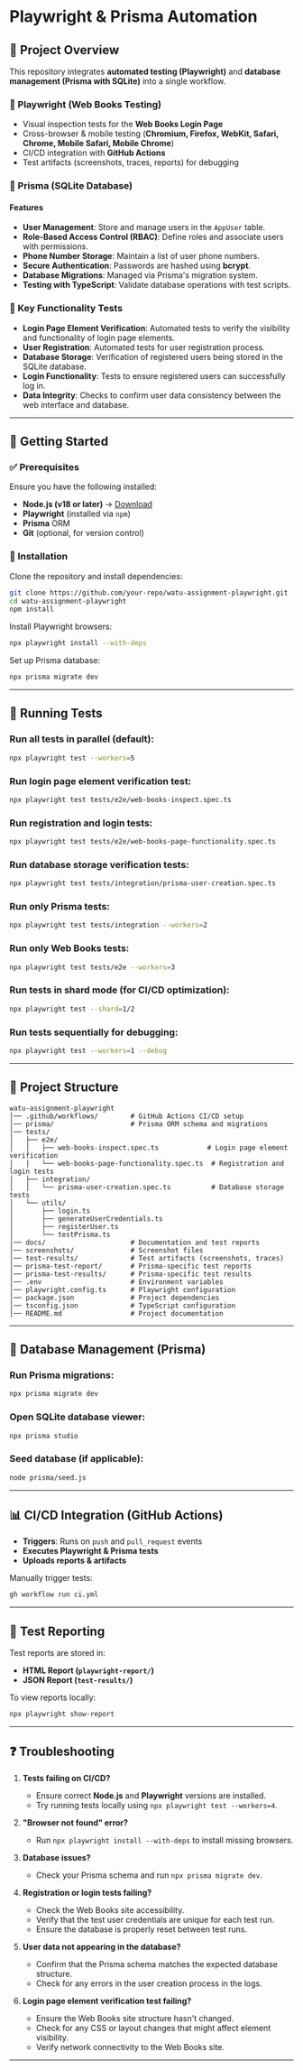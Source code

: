 # Playwright & Prisma Automation

## 📌 Project Overview

This repository integrates **automated testing (Playwright)** and **database management (Prisma with SQLite)** into a single workflow.

### 🔹 Playwright (Web Books Testing)

- Visual inspection tests for the **Web Books Login Page**
- Cross-browser & mobile testing (**Chromium, Firefox, WebKit, Safari, Chrome, Mobile Safari, Mobile Chrome**)
- CI/CD integration with **GitHub Actions**
- Test artifacts (screenshots, traces, reports) for debugging

### 🔹 Prisma (SQLite Database)

#### Features
- **User Management**: Store and manage users in the `AppUser` table.
- **Role-Based Access Control (RBAC)**: Define roles and associate users with permissions.
- **Phone Number Storage**: Maintain a list of user phone numbers.
- **Secure Authentication**: Passwords are hashed using **bcrypt**.
- **Database Migrations**: Managed via Prisma's migration system.
- **Testing with TypeScript**: Validate database operations with test scripts.

### 🔹 Key Functionality Tests

- **Login Page Element Verification**: Automated tests to verify the visibility and functionality of login page elements.
- **User Registration**: Automated tests for user registration process.
- **Database Storage**: Verification of registered users being stored in the SQLite database.
- **Login Functionality**: Tests to ensure registered users can successfully log in.
- **Data Integrity**: Checks to confirm user data consistency between the web interface and database.

---

## 🚀 Getting Started

### ✅ Prerequisites

Ensure you have the following installed:

- **Node.js (v18 or later)** → [Download](https://nodejs.org/)
- **Playwright** (installed via `npm`)
- **Prisma** ORM
- **Git** (optional, for version control)

### 🔧 Installation

Clone the repository and install dependencies:

```bash
git clone https://github.com/your-repo/watu-assignment-playwright.git
cd watu-assignment-playwright
npm install
```

Install Playwright browsers:

```bash
npx playwright install --with-deps
```

Set up Prisma database:

```bash
npx prisma migrate dev
```

---

## 🧪 Running Tests

### Run all tests in parallel (default):

```bash
npx playwright test --workers=5
```

### Run login page element verification test:

```bash
npx playwright test tests/e2e/web-books-inspect.spec.ts
```

### Run registration and login tests:

```bash
npx playwright test tests/e2e/web-books-page-functionality.spec.ts
```

### Run database storage verification tests:

```bash
npx playwright test tests/integration/prisma-user-creation.spec.ts
```

### Run only Prisma tests:

```bash
npx playwright test tests/integration --workers=2
```

### Run only Web Books tests:

```bash
npx playwright test tests/e2e --workers=3
```

### Run tests in shard mode (for CI/CD optimization):

```bash
npx playwright test --shard=1/2
```

### Run tests sequentially for debugging:

```bash
npx playwright test --workers=1 --debug
```

---

## 📂 Project Structure

```
watu-assignment-playwright
│── .github/workflows/        # GitHub Actions CI/CD setup
│── prisma/                   # Prisma ORM schema and migrations
│── tests/
│   ├── e2e/
│   │   ├── web-books-inspect.spec.ts            # Login page element verification
│   │   └── web-books-page-functionality.spec.ts  # Registration and login tests
│   ├── integration/
│   │   └── prisma-user-creation.spec.ts          # Database storage tests
│   └── utils/
│       ├── login.ts
│       ├── generateUserCredentials.ts
│       ├── registerUser.ts
│       └── testPrisma.ts
│── docs/                     # Documentation and test reports
│── screenshots/              # Screenshot files
│── test-results/             # Test artifacts (screenshots, traces)
│── prisma-test-report/       # Prisma-specific test reports
│── prisma-test-results/      # Prisma-specific test results
│── .env                      # Environment variables
│── playwright.config.ts      # Playwright configuration
│── package.json              # Project dependencies
│── tsconfig.json             # TypeScript configuration
│── README.md                 # Project documentation
```

---

## 🔄 Database Management (Prisma)

### Run Prisma migrations:

```bash
npx prisma migrate dev
```

### Open SQLite database viewer:

```bash
npx prisma studio
```

### Seed database (if applicable):

```bash
node prisma/seed.js
```

---

## 📊 CI/CD Integration (GitHub Actions)

- **Triggers**: Runs on `push` and `pull_request` events
- **Executes Playwright & Prisma tests**
- **Uploads reports & artifacts**

Manually trigger tests:

```bash
gh workflow run ci.yml
```

---

## 📑 Test Reporting

Test reports are stored in:

- **HTML Report (`playwright-report/`)**
- **JSON Report (`test-results/`)**

To view reports locally:

```bash
npx playwright show-report
```

---

## ❓ Troubleshooting

1. **Tests failing on CI/CD?**
   
   - Ensure correct **Node.js** and **Playwright** versions are installed.
   - Try running tests locally using `npx playwright test --workers=4`.

2. **"Browser not found" error?**
   
   - Run `npx playwright install --with-deps` to install missing browsers.

3. **Database issues?**
   
   - Check your Prisma schema and run `npx prisma migrate dev`.

4. **Registration or login tests failing?**
   
   - Check the Web Books site accessibility.
   - Verify that the test user credentials are unique for each test run.
   - Ensure the database is properly reset between test runs.

5. **User data not appearing in the database?**
   
   - Confirm that the Prisma schema matches the expected database structure.
   - Check for any errors in the user creation process in the logs.

6. **Login page element verification test failing?**
   
   - Ensure the Web Books site structure hasn't changed.
   - Check for any CSS or layout changes that might affect element visibility.
   - Verify network connectivity to the Web Books site.

---